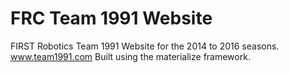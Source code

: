 FRC Team 1991 Website
=====================

FIRST Robotics Team 1991 Website for the 2014 to 2016 seasons.
www.team1991.com
Built using the materialize framework.
